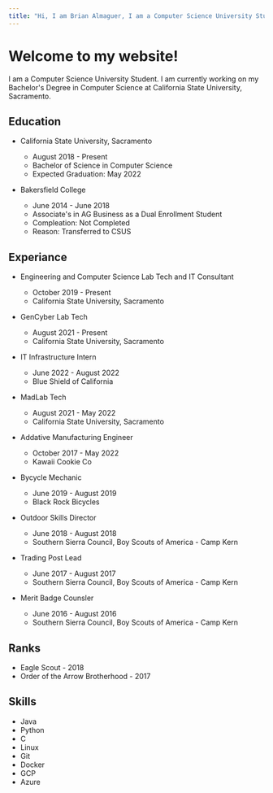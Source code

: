 ```yaml
---
title: "Hi, I am Brian Almaguer, I am a Computer Science University Student."
---
```


# Welcome to my website!

I am a Computer Science University Student. I am currently working on my Bachelor's Degree in Computer Science at California State University, Sacramento.

## Education

- California State University, Sacramento
  - August 2018 - Present
  - Bachelor of Science in Computer Science
  - Expected Graduation: May 2022

- Bakersfield College
  - June 2014 - June 2018
  - Associate's in AG Business as a Dual Enrollment Student
  - Compleation: Not Completed
  - Reason: Transferred to CSUS

## Experiance

- Engineering and Computer Science Lab Tech and IT Consultant
  - October 2019 - Present
  - California State University, Sacramento

- GenCyber Lab Tech
  - August 2021 - Present
  - California State University, Sacramento

- IT Infrastructure Intern
  - June 2022 - August 2022
  - Blue Shield of California
  
- MadLab Tech
  - August 2021 - May 2022
  - California State University, Sacramento

- Addative Manufacturing Engineer
  - October 2017 - May 2022
  - Kawaii Cookie Co

- Bycycle Mechanic
  - June 2019 - August 2019
  - Black Rock Bicycles

- Outdoor Skills Director
  - June 2018 - August 2018
  - Southern Sierra Council, Boy Scouts of America - Camp Kern

- Trading Post Lead
  - June 2017 - August 2017
  - Southern Sierra Council, Boy Scouts of America - Camp Kern

- Merit Badge Counsler
  - June 2016 - August 2016
  - Southern Sierra Council, Boy Scouts of America - Camp Kern
  
## Ranks

- Eagle Scout - 2018
- Order of the Arrow Brotherhood - 2017

## Skills

- Java
- Python
- C
- Linux
- Git
- Docker
- GCP
- Azure